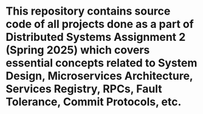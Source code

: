 # This repository contains source code of all projects done as a part of Distributed Systems Assignment 2 (Spring 2025) which covers essential concepts related to System Design, Microservices Architecture, Services Registry, RPCs, Fault Tolerance, Commit Protocols, etc.
